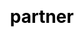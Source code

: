 ---
title: "partner"

css: "scss/partner.scss"

section1:
  title: 'Join the Revolution,Partner with KubeSphere'
  content: 'We look forward to your joining KubeSphere partner to improve the ecosystem of both, and grow your business. KubeSphere provide  resources and rights for partners to help them increase their expertise, deliver open source technology, and resell product.'
  topImage: 'images/partner/partner-top.jpg'

section2:
  title: 'Together, build partnership for success all over the world'
  content: 'KubeSphere partners play a critical role in KubeSphere go-to-market strategy. KubeSphere partners are located all over the world, we are looking forward to the global cooperation, your success is our success.'
  name1: 'USA'
  icon1: ''
  name2: 'European'
  icon2: 'images/partner/radore.jpg'
  name3: 'China'
  icon3: 'images/partner/qingcloud.svg'
  mapImage: 'images/partner/map.svg'
  bg1: 'images/common/hexagon.svg'
  bg2: 'images/partner/background1.svg'
  bg3: 'images/partner/background2.svg'
section3:
  title: 'Partner Types'
  tip: Request now →
  partnerType:
    - title: "App Providers"
      content: "KubeSphere Application Store is a great place to showcase your application, KubeSphere bring your applications to tens of thousands of users, making them deploy your App to Kubernetes with one click."
      link: "request"
    
    - title: "Consulting"
      content: If agencies and consultancies want to help clients easily adopt Kubernetes and deliver applications using modern, open source technologies, KubeSphere is the best choice for your team.
      link: "request"

    - title: "Cloud Providers"
      content: For any cloud providers who want to tightly integrate KubeSphere as a catalog or application in their application market for Kubernetes-based solution,  do not hesitate to use KubeSphere to extend your ecosystem.
      link: "request"

    - title: "Go-To-Market"
      content: KubeSphere is 100% open source and free, you are able to localize KubeSphere, translate it into local languages, build local communities and develop local markets. GTM partners from around the globe that are tightly aligned with KubeSphere.
      link: "request"

section4:
  title: 'Featured Partners'
  featuredPartnerList:
    - icon: "images/partner/partner5.jpg"
      partnerType: "technology"
      content: 'KubeSphere is trusted by various enterprises and organizations to the innovators driving the future of software.'

    - icon: "images/partner/partner1.jpg"
      partnerType: "Go-To-Market"
      content: 

    - icon: "images/partner/partner10.jpg"
      partnerType: "Go-To-Market"
      content:

    - icon: "images/partner/partner4.jpg"
      partnerType: "technology"
      content: 

    - icon: "images/partner/partner8.jpg"
      partnerType: "technology"
      content: 

    - icon: "images/partner/partner9.jpg"
      partnerType: "technology"
      content: 

---